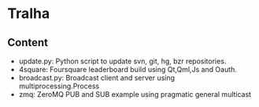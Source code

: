 Tralha
======

Content
-------

* update.py: Python script to update svn, git, hg, bzr repositories.
* 4square: Foursquare leaderboard build using Qt,Qml,Js and Oauth.
* broadcast.py: Broadcast client and server using multiprocessing.Process
* zmq: ZeroMQ PUB and SUB example using pragmatic general multicast
